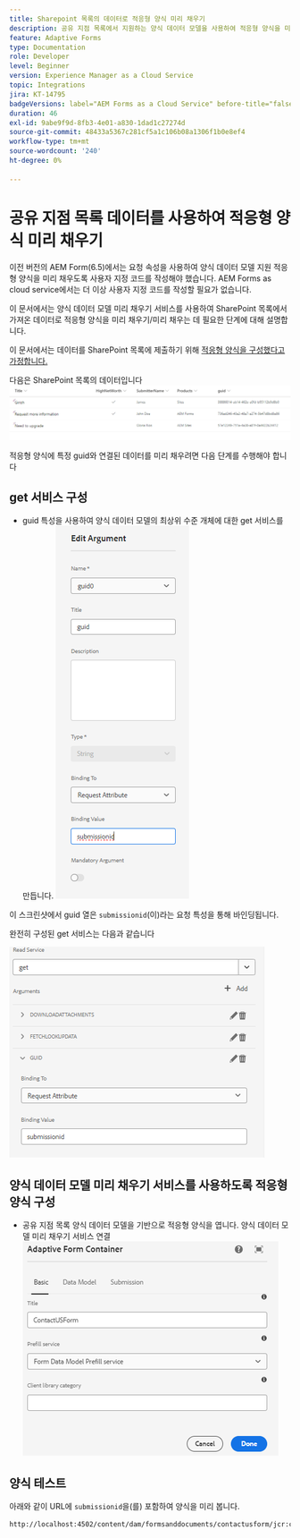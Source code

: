 ```yaml
---
title: Sharepoint 목록의 데이터로 적응형 양식 미리 채우기
description: 공유 지점 목록에서 지원하는 양식 데이터 모델을 사용하여 적응형 양식을 미리 채우는 방법에 대해 알아봅니다
feature: Adaptive Forms
type: Documentation
role: Developer
level: Beginner
version: Experience Manager as a Cloud Service
topic: Integrations
jira: KT-14795
badgeVersions: label="AEM Forms as a Cloud Service" before-title="false"
duration: 46
exl-id: 9abe9f9d-8fb3-4e01-a830-1dad1c27274d
source-git-commit: 48433a5367c281cf5a1c106b08a1306f1b0e8ef4
workflow-type: tm+mt
source-wordcount: '240'
ht-degree: 0%

---
```


# 공유 지점 목록 데이터를 사용하여 적응형 양식 미리 채우기

이전 버전의 AEM Form(6.5)에서는 요청 속성을 사용하여 양식 데이터 모델 지원 적응형 양식을 미리 채우도록 사용자 지정 코드를 작성해야 했습니다. AEM Forms as cloud service에서는 더 이상 사용자 지정 코드를 작성할 필요가 없습니다.

이 문서에서는 양식 데이터 모델 미리 채우기 서비스를 사용하여 SharePoint 목록에서 가져온 데이터로 적응형 양식을 미리 채우기/미리 채우는 데 필요한 단계에 대해 설명합니다.

이 문서에서는 데이터를 SharePoint 목록에 제출하기 위해 [적응형 양식을 구성했다고 가정합니다.](https://experienceleague.adobe.com/docs/experience-manager-cloud-service/content/forms/adaptive-forms-authoring/authoring-adaptive-forms-core-components/create-an-adaptive-form-on-forms-cs/configure-submit-actions-core-components.html?lang=ko#connect-af-sharepoint-list)

다음은 SharePoint 목록의 데이터입니다
![sharepoint-list](assets/list-data.png)

적응형 양식에 특정 guid와 연결된 데이터를 미리 채우려면 다음 단계를 수행해야 합니다

## get 서비스 구성

* guid 특성을 사용하여 양식 데이터 모델의 최상위 수준 개체에 대한 get 서비스를 만듭니다.
  ![get-service](assets/mapping-request-attribute.png)

이 스크린샷에서 guid 열은 `submissionid`(이)라는 요청 특성을 통해 바인딩됩니다.

완전히 구성된 get 서비스는 다음과 같습니다

![get-service](assets/fdm-request-attribute.png)

## 양식 데이터 모델 미리 채우기 서비스를 사용하도록 적응형 양식 구성

* 공유 지점 목록 양식 데이터 모델을 기반으로 적응형 양식을 엽니다. 양식 데이터 모델 미리 채우기 서비스 연결
  ![양식 미리 채우기 서비스](assets/form-prefill-service.png)

## 양식 테스트

아래와 같이 URL에 `submissionid`을(를) 포함하여 양식을 미리 봅니다.

```html
http://localhost:4502/content/dam/formsanddocuments/contactusform/jcr:content?wcmmode=disabled&submissionid=57e12249-751a-4a38-a81f-0a4422b24412
```
